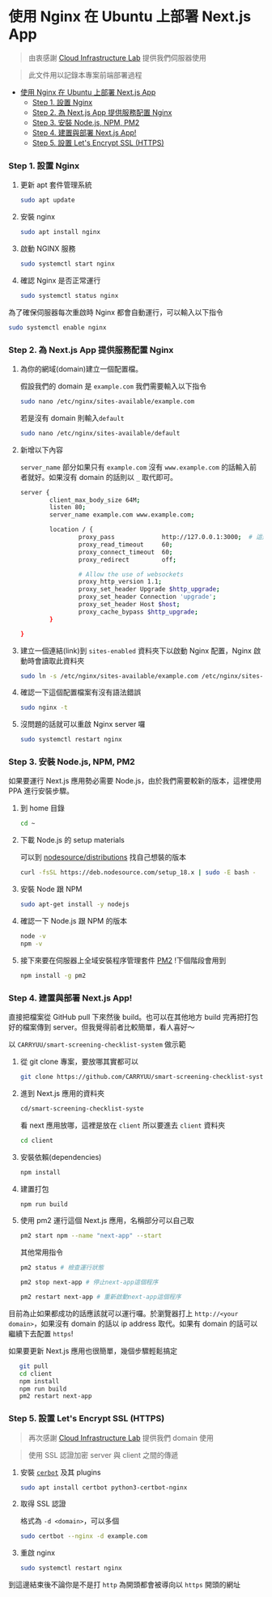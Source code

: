 # 使用 Nginx 在 Ubuntu 上部署 Next.js App

> 由衷感謝 [Cloud Infrastructure Lab](https://www.facebook.com/NCU.CILab/about) 提供我們伺服器使用

> 此文件用以記錄本專案前端部署過程

- [使用 Nginx 在 Ubuntu 上部署 Next.js App](#使用-nginx-在-ubuntu-上部署-nextjs-app)
  - [Step 1. 設置 Nginx](#step-1-設置-nginx)
  - [Step 2. 為 Next.js App 提供服務配置 Nginx](#step-2-為-nextjs-app-提供服務配置-nginx)
  - [Step 3. 安裝 Node.js, NPM, PM2](#step-3-安裝-nodejs-npm-pm2)
  - [Step 4. 建置與部署 Next.js App!](#step-4-建置與部署-nextjs-app)
  - [Step 5. 設置 Let's Encrypt SSL (HTTPS)](#step-5-設置-lets-encrypt-ssl-https)

### Step 1. 設置 Nginx

1. 更新 apt 套件管理系統

   ```bash
   sudo apt update
   ```

2. 安裝 nginx

   ```bash
   sudo apt install nginx
   ```

3. 啟動 NGINX 服務

   ```bash
   sudo systemctl start nginx
   ```

4. 確認 Nginx 是否正常運行

   ```bash
   sudo systemctl status nginx
   ```

為了確保伺服器每次重啟時 Nginx 都會自動運行，可以輸入以下指令

```bash
sudo systemctl enable nginx
```

### Step 2. 為 Next.js App 提供服務配置 Nginx

1. 為你的網域(domain)建立一個配置檔。

   假設我們的 domain 是 `example.com` 我們需要輸入以下指令

   ```bash
   sudo nano /etc/nginx/sites-available/example.com
   ```

   若是沒有 domain 則輸入`default`

   ```bash
   sudo nano /etc/nginx/sites-available/default
   ```

2. 新增以下內容

   `server_name` 部分如果只有 `example.com` 沒有 `www.example.com` 的話輸入前者就好。如果沒有 domain 的話則以 `_` 取代即可。

   ```bash
   server {
           client_max_body_size 64M;
           listen 80;
           server_name example.com www.example.com;

           location / {
                   proxy_pass             http://127.0.0.1:3000;  # 這是Next.js App要監聽的port
                   proxy_read_timeout     60;
                   proxy_connect_timeout  60;
                   proxy_redirect         off;

                   # Allow the use of websockets
                   proxy_http_version 1.1;
                   proxy_set_header Upgrade $http_upgrade;
                   proxy_set_header Connection 'upgrade';
                   proxy_set_header Host $host;
                   proxy_cache_bypass $http_upgrade;
           }

   }
   ```

3. 建立一個連結(link)到 `sites-enabled` 資料夾下以啟動 Nginx 配置，Nginx 啟動時會讀取此資料夾

   ```bash
   sudo ln -s /etc/nginx/sites-available/example.com /etc/nginx/sites-enabled/
   ```

4. 確認一下這個配置檔案有沒有語法錯誤

   ```bash
   sudo nginx -t
   ```

5. 沒問題的話就可以重啟 Nginx server 囉

   ```bash
   sudo systemctl restart nginx
   ```

### Step 3. 安裝 Node.js, NPM, PM2

如果要運行 Next.js 應用勢必需要 Node.js，由於我們需要較新的版本，這裡使用 PPA 進行安裝步驟。

1. 到 home 目錄
   ```bash
   cd ~
   ```
2. 下載 Node.js 的 setup materials

   可以到 [nodesource/distributions](https://github.com/nodesource/distributions) 找自己想裝的版本

   ```bash
   curl -fsSL https://deb.nodesource.com/setup_18.x | sudo -E bash -
   ```

3. 安裝 Node 跟 NPM
   ```bash
   sudo apt-get install -y nodejs
   ```
4. 確認一下 Node.js 跟 NPM 的版本
   ```bash
   node -v
   npm -v
   ```
5. 接下來要在伺服器上全域安裝程序管理套件 [PM2](https://pm2.keymetrics.io/docs/usage/quick-start/) !下個階段會用到
   ```bash
   npm install -g pm2
   ```

### Step 4. 建置與部署 Next.js App!

直接把檔案從 GitHub pull 下來然後 build。也可以在其他地方 build 完再把打包好的檔案傳到 server。但我覺得前者比較簡單，看人喜好～

以 `CARRYUU/smart-screening-checklist-system` 做示範

1. 從 git clone 專案，要放哪其實都可以
   ```bash
   git clone https://github.com/CARRYUU/smart-screening-checklist-system
   ```
2. 進到 Next.js 應用的資料夾
   ```bash
   cd/smart-screening-checklist-syste
   ```
   看 next 應用放哪，這裡是放在 `client` 所以要進去 `client` 資料夾
   ```bash
   cd client
   ```
3. 安裝依賴(dependencies)
   ```bash
   npm install
   ```
4. 建置打包
   ```bash
   npm run build
   ```
5. 使用 pm2 運行這個 Next.js 應用，名稱部分可以自己取

   ```bash
   pm2 start npm --name "next-app" --start
   ```

   其他常用指令

   ```bash
   pm2 status # 檢查運行狀態

   pm2 stop next-app # 停止next-app這個程序

   pm2 restart next-app # 重新啟動next-app這個程序
   ```

目前為止如果都成功的話應該就可以運行囉。於瀏覽器打上 `http://<your domain>`，如果沒有 domain 的話以 ip address 取代。如果有 domain 的話可以繼續下去配置 `https`!

如果要更新 Next.js 應用也很簡單，幾個步驟輕鬆搞定

```bash
   git pull
   cd client
   npm install
   npm run build
   pm2 restart next-app
```

### Step 5. 設置 Let's Encrypt SSL (HTTPS)

> 再次感謝 [Cloud Infrastructure Lab](https://www.facebook.com/NCU.CILab/about) 提供我們 domain 使用

> 使用 SSL 認證加密 server 與 client 之間的傳遞

1. 安裝 [`cerbot`](https://certbot.eff.org) 及其 plugins

   ```bash
   sudo apt install certbot python3-certbot-nginx
   ```

2. 取得 SSL 認證

   格式為 `-d <domain>`，可以多個

   ```bash
   sudo certbot --nginx -d example.com
   ```

3. 重啟 nginx
   ```bash
   sudo systemctl restart nginx
   ```

到這邊結束後不論你是不是打 `http` 為開頭都會被導向以 `https` 開頭的網址
